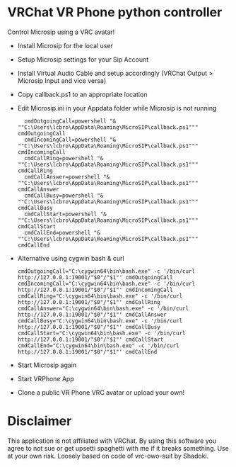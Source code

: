 # VRChat VR Phone python controller
Control Microsip using a VRC avatar!

* Install Microsip for the local user
* Setup Microsip settings for your Sip Account
* Install Virtual Audio Cable and setup accordingly (VRChat Output > Microsip Input and vice versa)
* Copy callback.ps1 to an appropriate location

* Edit Microsip.ini in your Appdata folder while Microsip is not running

        cmdOutgoingCall=powershell "& ""C:\Users\lcbro\AppData\Roaming\MicroSIP\callback.ps1""" cmdOutgoingCall
        cmdIncomingCall=powershell "& ""C:\Users\lcbro\AppData\Roaming\MicroSIP\callback.ps1""" cmdIncomingCall
        cmdCallRing=powershell "& ""C:\Users\lcbro\AppData\Roaming\MicroSIP\callback.ps1""" cmdCallRing
        cmdCallAnswer=powershell "& ""C:\Users\lcbro\AppData\Roaming\MicroSIP\callback.ps1""" cmdCallAnswer
        cmdCallBusy=powershell "& ""C:\Users\lcbro\AppData\Roaming\MicroSIP\callback.ps1""" cmdCallBusy
        cmdCallStart=powershell "& ""C:\Users\lcbro\AppData\Roaming\MicroSIP\callback.ps1""" cmdCallStart
        cmdCallEnd=powershell "& ""C:\Users\lcbro\AppData\Roaming\MicroSIP\callback.ps1""" cmdCallEnd

* Alternative using cygwin bash & curl

      cmdOutgoingCall="C:\cygwin64\bin\bash.exe" -c '/bin/curl http://127.0.0.1:19001/"$0"/"$1"' cmdOutgoingCall
      cmdIncomingCall="C:\cygwin64\bin\bash.exe" -c '/bin/curl http://127.0.0.1:19001/"$0"/"$1"' cmdIncomingCall
      cmdCallRing="C:\cygwin64\bin\bash.exe" -c '/bin/curl http://127.0.0.1:19001/"$0"/"$1"' cmdCallRing
      cmdCallAnswer="C:\cygwin64\bin\bash.exe" -c '/bin/curl http://127.0.0.1:19001/"$0"/"$1"' cmdCallAnswer
      cmdCallBusy="C:\cygwin64\bin\bash.exe" -c '/bin/curl http://127.0.0.1:19001/"$0"/"$1"' cmdCallBusy
      cmdCallStart="C:\cygwin64\bin\bash.exe" -c '/bin/curl http://127.0.0.1:19001/"$0"/"$1"' cmdCallStart
      cmdCallEnd="C:\cygwin64\bin\bash.exe" -c '/bin/curl http://127.0.0.1:19001/"$0"/"$1"' cmdCallEnd

* Start Microsip again
* Start VRPhone App
* Clone a public VR Phone VRC avatar or upload your own!

# Disclaimer

This application is not affiliated with VRChat. By using this software you agree to not sue or get upsetti spaghetti with me if it breaks something. Use at your own risk.
Loosely based on code of vrc-owo-suit by Shadoki.


